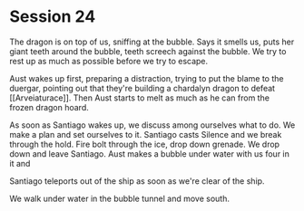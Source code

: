 # Session 24
The dragon is on top of us, sniffing at the bubble. Says it smells us, puts her giant teeth around the bubble, teeth screech against the bubble. We try to rest up as much as possible before we try to escape.

Aust wakes up first, preparing a distraction, trying to put the blame to the duergar, pointing out that they're building a chardalyn dragon to defeat [[Arveiaturace]]. Then Aust starts to melt as much as he can from the frozen dragon hoard.

As soon as Santiago wakes up, we discuss among ourselves what to do. We make a plan and set ourselves to it. Santiago casts Silence and we break through the hold. Fire bolt through the ice, drop down grenade. We drop down and leave Santiago. Aust makes a bubble under water with us four in it and 

Santiago teleports out of the ship as soon as we're clear of the ship.

We walk under water in the bubble tunnel and move south.